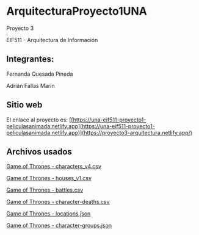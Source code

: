 # ArquitecturaProyecto1UNA

Proyecto 3

EIF511 - Arquitectura de Información

## Integrantes:

Fernanda Quesada Pineda

Adrián Fallas Marín

## Sitio web

El enlace al proyecto es: [[https://una-eif511-proyecto1-peliculasanimada.netlify.app](https://una-eif511-proyecto1-peliculasanimada.netlify.app)](https://proyecto3-arquitectura.netlify.app/)

## Archivos usados

[Game of Thrones - characters_v4.csv](https://www.kaggle.com/datasets/rezaghari/game-of-thrones?select=characters_v4.csv)

[Game of Thrones - houses_v1.csv](https://www.kaggle.com/datasets/rezaghari/game-of-thrones?select=houses_v1.csv)

[Game of Thrones - battles.csv](https://www.kaggle.com/datasets/mylesoneill/game-of-thrones?select=battles.csv)

[Game of Thrones - character-deaths.csv](https://www.kaggle.com/datasets/mylesoneill/game-of-thrones?select=character-deaths.csv)

[Game of Thrones - locations.json](https://www.kaggle.com/datasets/mathurinache/game-of-thrones-data?select=locations.json)

[Game of Thrones - character-groups.json](https://www.kaggle.com/datasets/mathurinache/game-of-thrones-data?select=characters-groups.json)
